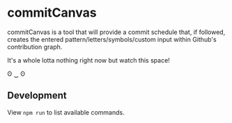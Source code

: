# commitCanvas
commitCanvas is a tool that will provide a commit schedule that, if followed, creates the entered pattern/letters/symbols/custom input within Github's contribution graph.

It's a whole lotta nothing right now but watch this space!

ʘ ‿ ʘ

## Development

View `npm run` to list available commands.
